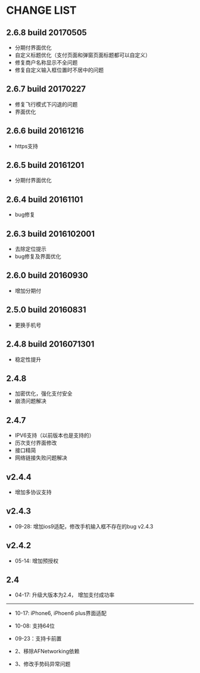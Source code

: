 CHANGE LIST
======

## 2.6.8 build 20170505
- 分期付界面优化
- 自定义标题优化（支付页面和弹窗页面标题都可以自定义）
- 修复商户名称显示不全问题
- 修复自定义输入框位置时不居中的问题

## 2.6.7 build 20170227
- 修复飞行模式下闪退的问题
- 界面优化

## 2.6.6 build 20161216
- https支持

## 2.6.5 build 20161201

- 分期付界面优化

## 2.6.4 build 20161101

- bug修复

## 2.6.3 build 2016102001
- 去除定位提示
- bug修复及界面优化

## 2.6.0 build 20160930
- 增加分期付

## 2.5.0 build 20160831
- 更换手机号

## 2.4.8 build 2016071301
- 稳定性提升

## 2.4.8
- 加密优化，强化支付安全
- 崩溃问题解决

## 2.4.7

- IPV6支持（以前版本也是支持的）
- 历次支付界面修改
- 接口精简
- 网络链接失败问题解决


## v2.4.4
- 增加多协议支持

## v2.4.3
- 09-28: 增加ios9适配，修改手机输入框不存在的bug v2.4.3

## v2.4.2
- 05-14: 增加预授权

## 2.4
- 04-17: 升级大版本为2.4， 增加支付成功率

---
- 10-17: iPhone6, iPhoen6 plus界面适配

- 10-08:  支持64位

- 09-23：支持卡前置

- 2、移除AFNetworking依赖

- 3、修改手势码异常问题
